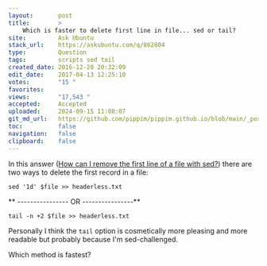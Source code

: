 ```yaml
---
layout:       post
title:        >
    Which is faster to delete first line in file... sed or tail?
site:         Ask Ubuntu
stack_url:    https://askubuntu.com/q/862804
type:         Question
tags:         scripts sed tail
created_date: 2016-12-20 20:32:09
edit_date:    2017-04-13 12:25:10
votes:        "15 "
favorites:    
views:        "17,543 "
accepted:     Accepted
uploaded:     2024-09-15 11:08:07
git_md_url:   https://github.com/pippim/pippim.github.io/blob/main/_posts/2016/2016-12-20-Which-is-faster-to-delete-first-line-in-file...-sed-or-tail_.md
toc:          false
navigation:   false
clipboard:    false
---
```


In this answer ([How can I remove the first line of a file with sed?][1]) there are two ways to delete the first record in a file:

``` 
sed '1d' $file >> headerless.txt
```

** ----------------  OR ----------------**

``` 
tail -n +2 $file >> headerless.txt
```

Personally I think the `tail` option is cosmetically more pleasing and more readable but probably because I'm sed-challenged.

Which method is fastest?

  [1]: https://askubuntu.com/questions/25174/how-can-i-remove-the-first-line-of-a-file-with-sed/25177#25177
